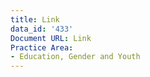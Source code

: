 ```yaml
---
title: Link
data_id: '433'
Document URL: Link
Practice Area:
- Education, Gender and Youth
---
```


